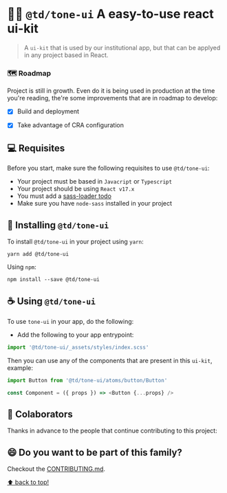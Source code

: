 # 👨‍🎨 `@td/tone-ui`  A easy-to-use react ui-kit

 <!-- badges -->


> A `ui-kit` that is used by our institutional app, but that can be applyed in any project based in React.

### 🗺 Roadmap 

Project is still in growth. Even do it is being used in production at the time you're reading, the're some improvements that are in roadmap to develop:

- [x]  Build and deployment
- [x]  Take advantage of CRA configuration


## 💻 Requisites

Before you start, make sure the following requisites to use `@td/tone-ui`:
* Your project must be based in `Javacript` or `Typescript`
* Your project should be using `React v17.x`
* You must add a [sass-loader todo]()
* Make sure you have `node-sass` installed in your project

## 🚀 Installing `@td/tone-ui`

To install `@td/tone-ui` in your project using `yarn`:
``` shell
yarn add @td/tone-ui
```

Using `npm`:
```
npm install --save @td/tone-ui
```

## ☕ Using `@td/tone-ui`

To use `tone-ui` in your app, do the following:
* Add the following to your app entrypoint:
``` typescript
import '@td/tone-ui/_assets/styles/index.scss'
```

Then you can use any of the components that are present in this `ui-kit`, example:
``` typescript
import Button from '@td/tone-ui/atoms/button/Button'

const Component = ({ props }) => <Button {...props} />
```

## 🤝 Colaborators

Thanks in advance to the people that continue contributing to this project:

## 😄 Do you want to be part of this family?

Checkout the [CONTRIBUTING.md](./CONTRIBUTING.md).

[⬆ back to top!](#tone-ui)<br>
